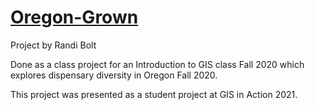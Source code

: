# [Oregon-Grown](https://rbolt13.github.io/Oregon-Grown/)
Project by Randi Bolt

Done as a class project for an Introduction to GIS class Fall 2020 which explores dispensary diversity in Oregon Fall 2020. 

This project was presented as a student project at GIS in Action 2021. 
